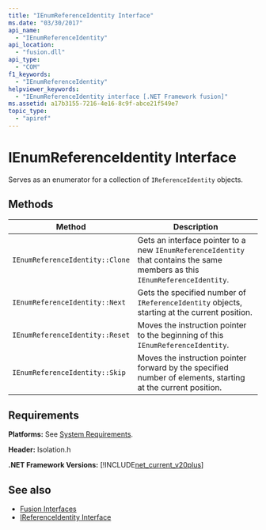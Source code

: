 ```yaml
---
title: "IEnumReferenceIdentity Interface"
ms.date: "03/30/2017"
api_name: 
  - "IEnumReferenceIdentity"
api_location: 
  - "fusion.dll"
api_type: 
  - "COM"
f1_keywords: 
  - "IEnumReferenceIdentity"
helpviewer_keywords: 
  - "IEnumReferenceIdentity interface [.NET Framework fusion]"
ms.assetid: a17b3155-7216-4e16-8c9f-abce21f549e7
topic_type: 
  - "apiref"
---
```

# IEnumReferenceIdentity Interface
Serves as an enumerator for a collection of `IReferenceIdentity` objects.  
  
## Methods  
  
|Method|Description|  
|------------|-----------------|  
|`IEnumReferenceIdentity::Clone`|Gets an interface pointer to a new `IEnumReferenceIdentity` that contains the same members as this `IEnumReferenceIdentity`.|  
|`IEnumReferenceIdentity::Next`|Gets the specified number of `IReferenceIdentity` objects, starting at the current position.|  
|`IEnumReferenceIdentity::Reset`|Moves the instruction pointer to the beginning of this `IEnumReferenceIdentity`.|  
|`IEnumReferenceIdentity::Skip`|Moves the instruction pointer forward by the specified number of elements, starting at the current position.|  
  
## Requirements  
 **Platforms:** See [System Requirements](../../get-started/system-requirements.md).  
  
 **Header:** Isolation.h  
  
 **.NET Framework Versions:** [!INCLUDE[net_current_v20plus](../../../../includes/net-current-v20plus-md.md)]  
  
## See also

- [Fusion Interfaces](fusion-interfaces.md)
- [IReferenceIdentity Interface](ireferenceidentity-interface.md)
